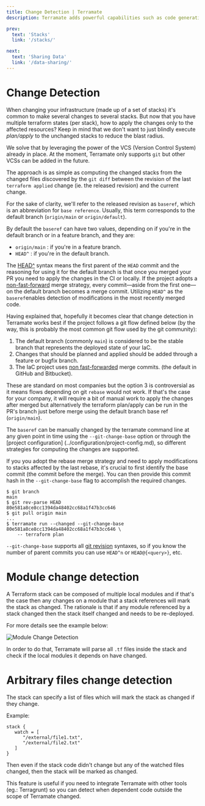 ```yaml
---
title: Change Detection | Terramate
description: Terramate adds powerful capabilities such as code generation, stacks, orchestration, change detection, data sharing and more to Terraform.

prev:
  text: 'Stacks'
  link: '/stacks/'

next:
  text: 'Sharing Data'
  link: '/data-sharing/'
---
```


# Change Detection

When changing your infrastructure (made up of a set of stacks) it's common to
make several changes to several stacks. But now that you have multiple terraform
states (per stack), how to apply the changes only to the affected resources?
Keep in mind that we don't want to just blindly execute _plan/apply_ to the
unchanged stacks to reduce the blast radius.

We solve that by leveraging the power of the VCS (Version Control System)
already in place. At the moment, Terramate only supports `git` but other VCSs
can be added in the future.

The approach is as simple as computing the changed stacks from the changed files
discovered by the `git diff` between the revision of the last `terraform applied`
change (ie. the released revision) and the current change.

For the sake of clarity, we'll refer to the released revision as `baseref`, which is an
abbreviation for `base reference`. Usually, this term corresponds to the default branch
(`origin/main` or `origin/default`).

By default the `baseref` can have two values, depending on if you're in the
default branch or in a feature branch, and they are:

* `origin/main` : if you're in a feature branch.
* `HEAD^` : if you're in the default branch.

The [HEAD^](https://git-scm.com/docs/gitrevisions) syntax means the first
parent of the `HEAD` commit and the reasoning for using it for the default
branch is that once you merged your PR you need to apply the changes in the CI
or locally. If the project adopts a
[non-fast-forward](https://git-scm.com/docs/git-merge#_fast_forward_merge)
merge strategy, every commit—aside from the first one—on the default branch becomes a merge
commit. Utilizing `HEAD^` as the `baseref`enables detection of modifications in the most
recently merged code.

Having explained that, hopefully it becomes clear that change detection in
Terramate works best if the project follows a git flow defined below (by the
way, this is probably the most common git flow used by the git community):

1. The default branch (commonly `main`) is considered to be the stable branch
   that represents the deployed state of your IaC.
2. Changes that should be planned and applied should be added through a feature
   or bugfix branch.
3. The IaC project uses [non
  fast-forwarded](https://git-scm.com/docs/git-merge#_fast_forward_merge) merge
  commits. (the default in GitHub and Bitbucket).

These are standard on most companies but the option 3 is controversial as it
means flows depending on git `rebase` would not work. If that's the case for
your company, it will require a bit of manual work to apply the changes after
merged but alternatively the terraform plan/apply can be run in the PR's branch
just before merge using the default branch base ref (`origin/main`).

The `baseref` can be manually changed by the terramate command line at any given
point in time using the `--git-change-base` option or through the [project configuration]
(../configuration/project-config.md), so different strategies for computing the changes are
supported.

If you you adopt the rebase merge strategy and need to apply modifications to stacks
affected by the last rebase, it's crucial to first identify the base commit (the commit
before the merge). You can then provide this commit hash in the `--git-change-base` flag to
accomplish the required changes.

```console
$ git branch
main
$ git rev-parse HEAD
80e581a8ce8cc1394da48402cc68a1f47b3cc646
$ git pull origin main
...
$ terramate run --changed --git-change-base 80e581a8ce8cc1394da48402cc68a1f47b3cc646 \
    -- terraform plan
```

`--git-change-base` supports all [git
revision](https://git-scm.com/docs/gitrevisions) syntaxes, so if you know the
number of parent commits you can use `HEAD^n` or `HEAD@{<query>}`, etc.

# Module change detection

A Terraform stack can be composed of multiple local modules and if that's the
case then any changes on a module that a stack references will mark the stack as changed.
The rationale is that if any module referenced by a stack changed then the stack itself changed and needs to be re-deployed.

For more details see the example below:

![Module Change Detection](../assets/module-change-detection.gif)

In order to do that, Terramate will parse all `.tf` files inside the stack and
check if the local modules it depends on have changed.

# Arbitrary files change detection

The stack can specify a list of files which will mark the stack as changed if
they change.

Example:

```hcl
stack {
   watch = [
      "/external/file1.txt",
      "/external/file2.txt"
   ]
}
```

Then even if the stack code didn't change but any of the watched files changed,
then the stack will be marked as changed.

This feature is useful if you need to integrate Terramate with other tools
(eg.: Terragrunt) so you can detect when dependent code outside the scope of
Terramate changed.

